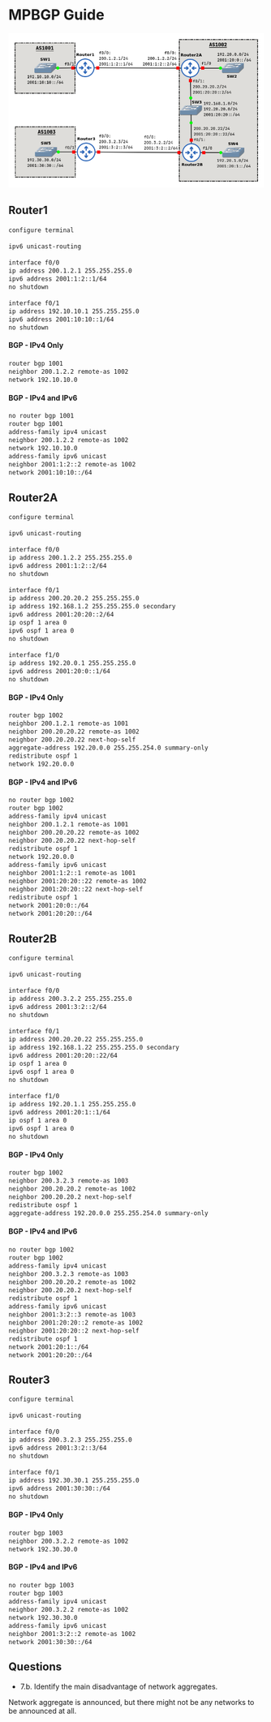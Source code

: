 # MPBGP Guide

![MPBGP Intro](./MPBGP_Intro.png)

## Router1

```
configure terminal

ipv6 unicast-routing

interface f0/0
ip address 200.1.2.1 255.255.255.0
ipv6 address 2001:1:2::1/64
no shutdown

interface f0/1
ip address 192.10.10.1 255.255.255.0
ipv6 address 2001:10:10::1/64
no shutdown
```

#### BGP - IPv4 Only

```
router bgp 1001
neighbor 200.1.2.2 remote-as 1002
network 192.10.10.0
```

#### BGP - IPv4 and IPv6

```
no router bgp 1001
router bgp 1001
address-family ipv4 unicast
neighbor 200.1.2.2 remote-as 1002
network 192.10.10.0
address-family ipv6 unicast
neighbor 2001:1:2::2 remote-as 1002
network 2001:10:10::/64
```

## Router2A

```
configure terminal

ipv6 unicast-routing

interface f0/0
ip address 200.1.2.2 255.255.255.0
ipv6 address 2001:1:2::2/64
no shutdown

interface f0/1
ip address 200.20.20.2 255.255.255.0
ip address 192.168.1.2 255.255.255.0 secondary
ipv6 address 2001:20:20::2/64
ip ospf 1 area 0
ipv6 ospf 1 area 0
no shutdown

interface f1/0
ip address 192.20.0.1 255.255.255.0
ipv6 address 2001:20:0::1/64
no shutdown
```

#### BGP - IPv4 Only

```
router bgp 1002
neighbor 200.1.2.1 remote-as 1001
neighbor 200.20.20.22 remote-as 1002
neighbor 200.20.20.22 next-hop-self
aggregate-address 192.20.0.0 255.255.254.0 summary-only
redistribute ospf 1
network 192.20.0.0
```

#### BGP - IPv4 and IPv6

```
no router bgp 1002
router bgp 1002
address-family ipv4 unicast
neighbor 200.1.2.1 remote-as 1001
neighbor 200.20.20.22 remote-as 1002
neighbor 200.20.20.22 next-hop-self
redistribute ospf 1
network 192.20.0.0
address-family ipv6 unicast
neighbor 2001:1:2::1 remote-as 1001
neighbor 2001:20:20::22 remote-as 1002
neighbor 2001:20:20::22 next-hop-self
redistribute ospf 1
network 2001:20:0::/64
network 2001:20:20::/64
```

## Router2B

```
configure terminal

ipv6 unicast-routing

interface f0/0
ip address 200.3.2.2 255.255.255.0
ipv6 address 2001:3:2::2/64
no shutdown

interface f0/1
ip address 200.20.20.22 255.255.255.0
ip address 192.168.1.22 255.255.255.0 secondary
ipv6 address 2001:20:20::22/64
ip ospf 1 area 0
ipv6 ospf 1 area 0
no shutdown

interface f1/0
ip address 192.20.1.1 255.255.255.0
ipv6 address 2001:20:1::1/64
ip ospf 1 area 0
ipv6 ospf 1 area 0
no shutdown
```

#### BGP - IPv4 Only

```
router bgp 1002
neighbor 200.3.2.3 remote-as 1003
neighbor 200.20.20.2 remote-as 1002
neighbor 200.20.20.2 next-hop-self
redistribute ospf 1
aggregate-address 192.20.0.0 255.255.254.0 summary-only
```

#### BGP - IPv4 and IPv6

```
no router bgp 1002
router bgp 1002
address-family ipv4 unicast
neighbor 200.3.2.3 remote-as 1003
neighbor 200.20.20.2 remote-as 1002
neighbor 200.20.20.2 next-hop-self
redistribute ospf 1
address-family ipv6 unicast
neighbor 2001:3:2::3 remote-as 1003
neighbor 2001:20:20::2 remote-as 1002
neighbor 2001:20:20::2 next-hop-self
redistribute ospf 1
network 2001:20:1::/64
network 2001:20:20::/64
```

## Router3

```
configure terminal

ipv6 unicast-routing

interface f0/0
ip address 200.3.2.3 255.255.255.0
ipv6 address 2001:3:2::3/64
no shutdown

interface f0/1
ip address 192.30.30.1 255.255.255.0
ipv6 address 2001:30:30::/64
no shutdown
```

#### BGP - IPv4 Only

```
router bgp 1003
neighbor 200.3.2.2 remote-as 1002
network 192.30.30.0
```

#### BGP - IPv4 and IPv6
```
no router bgp 1003
router bgp 1003
address-family ipv4 unicast
neighbor 200.3.2.2 remote-as 1002
network 192.30.30.0
address-family ipv6 unicast
neighbor 2001:3:2::2 remote-as 1002
network 2001:30:30::/64
```

## Questions

- 7.b. Identify the main disadvantage of network aggregates.

Network aggregate is announced, but there might not be any networks to be announced at all.
